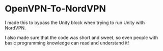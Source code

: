 # OpenVPN-To-NordVPN
I made this to bypass the Unity block when trying to run Unity with NordVPN. 

I also made sure that the code was short and sweet, so even people with basic programming knowledge can read and understand it!
